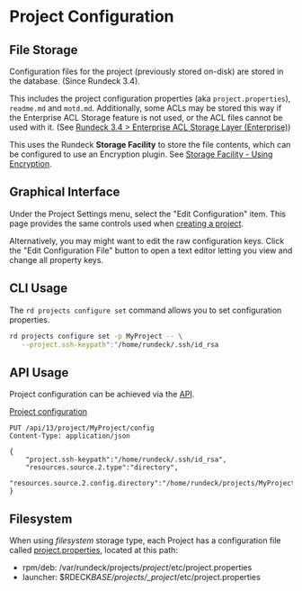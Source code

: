 # Project Configuration

## File Storage

Configuration files for the project (previously stored on-disk) are stored in the database. (Since Rundeck 3.4).

This includes the project configuration properties (aka `project.properties`), `readme.md` and `motd.md`. Additionally, some ACLs may be stored this way 
if the Enterprise ACL Storage feature is not used, or the ACL files cannot be used with it. (See [Rundeck 3.4 > Enterprise ACL Storage Layer (Enterprise)](/upgrading/upgrading-to-rundeck-3.4.md#enterprise-acl-storage-layer-enterprise))

This uses the Rundeck **Storage Facility** to store the file contents, which can be
configured to use an Encryption plugin. See [Storage Facility - Using Encryption](/administration/configuration/storage-facility.md#using-encryption).

## Graphical Interface

Under the Project Settings menu, select the "Edit Configuration" item.
This page provides the same controls used when [creating a project](/manual/projects/project-create.md).

Alternatively, you may might want to edit the raw configuration keys.
Click the "Edit Configuration File" button to open a text editor letting you view and
change all property keys.

## CLI Usage

The `rd projects configure set` command allows you to set configuration properties.

```bash
rd projects configure set -p MyProject -- \
   --project.ssh-keypath":"/home/rundeck/.ssh/id_rsa
```

## API Usage

Project configuration can be achieved via the [API](/api/index.md).

[Project configuration](/api/index.md#project-configuration)

    PUT /api/13/project/MyProject/config
    Content-Type: application/json

    {
        "project.ssh-keypath":"/home/rundeck/.ssh/id_rsa",
        "resources.source.2.type":"directory",
        "resources.source.2.config.directory":"/home/rundeck/projects/MyProject/resources.d"
    }

## Filesystem

When using _filesystem_ storage type, each Project has a configuration file called
[project.properties](/administration/configuration/config-file-reference.md#project.properties),
located at this path:

- rpm/deb: /var/rundeck/projects/_project_/etc/project.properties
- launcher: \$RDECK*BASE/projects/\_project*/etc/project.properties

